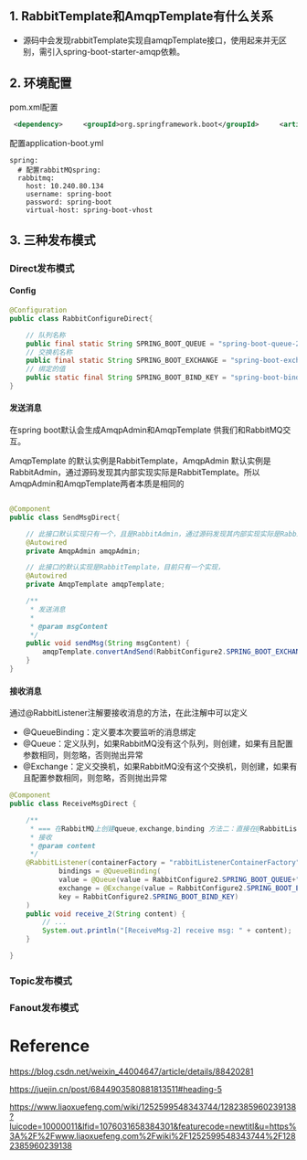 

## 1. RabbitTemplate和AmqpTemplate有什么关系

- 源码中会发现rabbitTemplate实现自amqpTemplate接口，使用起来并无区别，需引入spring-boot-starter-amqp依赖。



## 2. 环境配置

pom.xml配置

```xml
 <dependency>     <groupId>org.springframework.boot</groupId>     <artifactId>spring-boot-starter-amqp</artifactId> </dependency>
```

配置application-boot.yml

```
spring:
  # 配置rabbitMQspring:
  rabbitmq:
    host: 10.240.80.134
    username: spring-boot
    password: spring-boot
    virtual-host: spring-boot-vhost
```








## 3. 三种发布模式

### Direct发布模式

#### Config

```java
@Configuration
public class RabbitConfigureDirect{

    // 队列名称
    public final static String SPRING_BOOT_QUEUE = "spring-boot-queue-2";
    // 交换机名称
    public final static String SPRING_BOOT_EXCHANGE = "spring-boot-exchange-2";
    // 绑定的值
    public static final String SPRING_BOOT_BIND_KEY = "spring-boot-bind-key-2";
}
```



#### 发送消息

在spring boot默认会生成AmqpAdmin和AmqpTemplate 供我们和RabbitMQ交互。 

AmqpTemplate 的默认实例是RabbitTemplate，AmqpAdmin 默认实例是RabbitAdmin，通过源码发现其内部实现实际是RabbitTemplate。所以AmqpAdmin和AmqpTemplate两者本质是相同的

```java

@Component
public class SendMsgDirect{

    // 此接口默认实现只有一个，且是RabbitAdmin，通过源码发现其内部实现实际是RabbitTemplate。所以AmqpAdmin和AmqpTemplate当前两者本质是相同的
    @Autowired
    private AmqpAdmin amqpAdmin;

    // 此接口的默认实现是RabbitTemplate，目前只有一个实现，
    @Autowired
    private AmqpTemplate amqpTemplate;

    /**
     * 发送消息
     *
     * @param msgContent
     */
    public void sendMsg(String msgContent) {
        amqpTemplate.convertAndSend(RabbitConfigure2.SPRING_BOOT_EXCHANGE, RabbitConfigure2.SPRING_BOOT_BIND_KEY, msgContent);
    }
}

```



#### 接收消息

通过@RabbitListener注解要接收消息的方法，在此注解中可以定义

- @QueueBinding：定义要本次要监听的消息绑定
- @Queue：定义队列，如果RabbitMQ没有这个队列，则创建，如果有且配置参数相同，则忽略，否则抛出异常
- @Exchange：定义交换机，如果RabbitMQ没有这个交换机，则创建，如果有且配置参数相同，则忽略，否则抛出异常

```java
@Component
public class ReceiveMsgDirect {

    /**
     * === 在RabbitMQ上创建queue,exchange,binding 方法二：直接在@RabbitListener声明 begin ===
     * 接收
     * @param content
     */
    @RabbitListener(containerFactory = "rabbitListenerContainerFactory",
            bindings = @QueueBinding(
            value = @Queue(value = RabbitConfigure2.SPRING_BOOT_QUEUE+"3", durable = "true", autoDelete="true"),
            exchange = @Exchange(value = RabbitConfigure2.SPRING_BOOT_EXCHANGE, type = ExchangeTypes.DIRECT),
            key = RabbitConfigure2.SPRING_BOOT_BIND_KEY)
    )
    public void receive_2(String content) {
        // ...
        System.out.println("[ReceiveMsg-2] receive msg: " + content);
    }

}
```



### Topic发布模式



### Fanout发布模式





# Reference 

https://blog.csdn.net/weixin_44004647/article/details/88420281

https://juejin.cn/post/6844903580881813511#heading-5

https://www.liaoxuefeng.com/wiki/1252599548343744/1282385960239138?luicode=10000011&lfid=1076031658384301&featurecode=newtitl&u=https%3A%2F%2Fwww.liaoxuefeng.com%2Fwiki%2F1252599548343744%2F1282385960239138